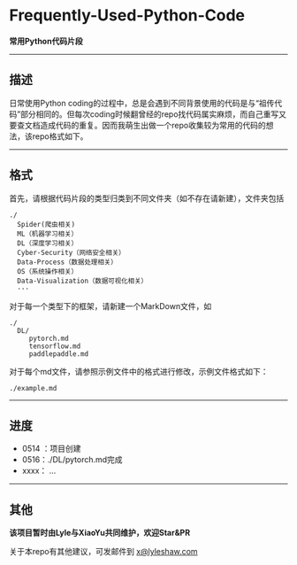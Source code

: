 # Frequently-Used-Python-Code

**常用Python代码片段**

---

## 描述

日常使用Python coding的过程中，总是会遇到不同背景使用的代码是与“祖传代码”部分相同的。但每次coding时候翻曾经的repo找代码属实麻烦，而自己重写又要查文档造成代码的重复。因而我萌生出做一个repo收集较为常用的代码的想法，该repo格式如下。

---

## 格式

首先，请根据代码片段的类型归类到不同文件夹（如不存在请新建），文件夹包括

```
./
  Spider(爬虫相关)
  ML（机器学习相关）
  DL（深度学习相关）
  Cyber-Security（网络安全相关）
  Data-Process（数据处理相关）
  OS（系统操作相关）
  Data-Visualization（数据可视化相关）
  ···
```

对于每一个类型下的框架，请新建一个MarkDown文件，如

```
./
  DL/
     pytorch.md
     tensorflow.md
     paddlepaddle.md
```

对于每个md文件，请参照示例文件中的格式进行修改，示例文件格式如下：

```
./example.md
```

---

## 进度

+ 0514 ：项目创建
+ 0516：./DL/pytorch.md完成
+ xxxx： ...

---
## 其他

**该项目暂时由Lyle与XiaoYu共同维护，欢迎Star&PR**

关于本repo有其他建议，可发邮件到 [x@lyleshaw.com](mailto:x@lyleshaw.com)
